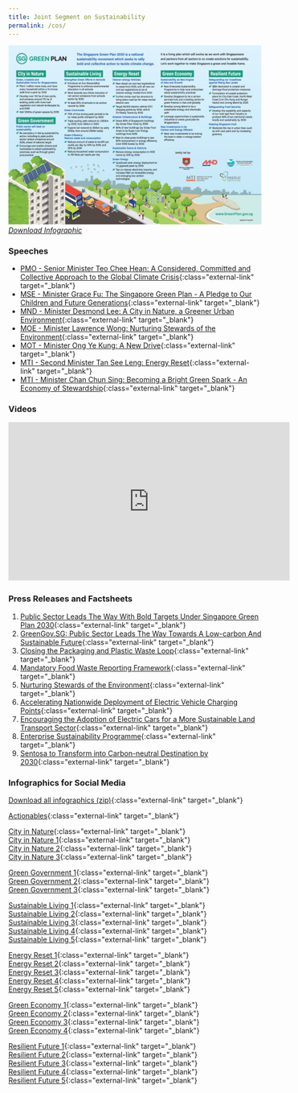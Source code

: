 ```yaml
---
title: Joint Segment on Sustainability
permalink: /cos/
---
```


![](../images/resources/cos-sgp-infographics.png) _[Download Infographic](files/sgp-cos-infographics.pdf)_

### **Speeches**

- [PMO - Senior Minister Teo Chee Hean: A Considered, Committed and Collective Approach to the Global Climate Crisis](/resource-room/2021-03-04-pmo){:class="external-link" target="\_blank"}
- [MSE - Minister Grace Fu: The Singapore Green Plan - A Pledge to Our Children and Future Generations](/resource-room/2021-03-04-mse){:class="external-link" target="\_blank"}
- [MND - Minister Desmond Lee: A City in Nature, a Greener Urban Environment](/resource-room/2021-03-04-mnd){:class="external-link" target="\_blank"}
- [MOE - Minister Lawrence Wong: Nurturing Stewards of the Environment](/resource-room/2021-03-04-moe){:class="external-link" target="\_blank"}
- [MOT - Minister Ong Ye Kung: A New Drive](/resource-room/2021-03-04-mot){:class="external-link" target="\_blank"}
- [MTI - Second Minister Tan See Leng: Energy Reset](/resource-room/2021-03-04-2-mti){:class="external-link" target="\_blank"}
- [MTI - Minister Chan Chun Sing: Becoming a Bright Green Spark - An Economy of Stewardship](/resource-room/2021-03-04-1-mti){:class="external-link" target="\_blank"}

### **Videos**

<div class="bp-youtube">
    <iframe width="560" height="315" src="https://www.youtube.com/embed/videoseries?list=PLufsUwaI-DoGV6xhtyVKDTz-r1pr7ger3" frameborder="0" allow="accelerometer; autoplay; clipboard-write; encrypted-media; gyroscope; picture-in-picture" allowfullscreen></iframe>
</div>

### **Press Releases and Factsheets**

1. [Public Sector Leads The Way With Bold Targets Under Singapore Green Plan 2030](../files/resources/cos-sgp-factsheet.pdf){:class="external-link" target="\_blank"}
2. [GreenGov.SG: Public Sector Leads The Way Towards A Low-carbon And Sustainable Future](/resource-room/2021-03-04-press-release-on-green-government){:class="external-link" target="\_blank"}
3. [Closing the Packaging and Plastic Waste Loop](https://www.nea.gov.sg/docs/default-source/media-files/cos2021/cos2021-media-factsheet-initiatives-to-close-the-packaging-and-plastic-waste-loop.pdf){:class="external-link" target="\_blank"}
4. [Mandatory Food Waste Reporting Framework](https://www.nea.gov.sg/docs/default-source/media-files/cos2021/cos2021-media-factsheet-mandatory-framework-for-food-waste-reporting.pdf){:class="external-link" target="\_blank"}
5. [Nurturing Stewards of the Environment](https://www.moe.gov.sg/news/press-releases/20210304-learn-for-life-equipping-ourselves-for-a-changing-world-nurturing-stewards-of-the-environment){:class="external-link" target="\_blank"}
6. [Accelerating Nationwide Deployment of Electric Vehicle Charging Points](https://www.lta.gov.sg/content/ltagov/en/newsroom/2021/3/news-release/Accelerating_nationwide_deployment_of_electric_vehicle_charging_points.html){:class="external-link" target="\_blank"}
7. [Encouraging the Adoption of Electric Cars for a More Sustainable Land Transport Sector](https://www.lta.gov.sg/content/ltagov/en/newsroom/2021/3/news-release/Encouraging_the_adoption_of_electric_cars.html){:class="external-link" target="\_blank"}
8. [Enterprise Sustainability Programme](https://www.mti.gov.sg/-/media/MTI/COS-2021/Factsheets/3-ESP_MTI-COS-2021-Media-Factsheet.pdf){:class="external-link" target="\_blank"}
9. [Sentosa to Transform into Carbon-neutral Destination by 2030](/files/resources/sentosa-media-release.pdf){:class="external-link" target="\_blank"}

### **Infographics for Social Media**

[Download all infographics (zip)](/images/infographics-social-media-full.zip){:class="external-link" target="\_blank"}

[Actionables](/images/resources/sgp_actionables.jpg){:class="external-link" target="\_blank"}

[City in Nature](/images/cityinnaturewa.png){:class="external-link" target="\_blank"}  
[City in Nature 1](/images/cityinnature1.png){:class="external-link" target="\_blank"}  
[City in Nature 2](/images/cityinnature2.png){:class="external-link" target="\_blank"}  
[City in Nature 3](/images/cityinnature3.png){:class="external-link" target="\_blank"}

[Green Government 1](/images/greengov1.png){:class="external-link" target="\_blank"}  
[Green Government 2](/images/greengov2.png){:class="external-link" target="\_blank"}  
[Green Government 3](/images/greengov3.png){:class="external-link" target="\_blank"}

[Sustainable Living 1](/images/sus1.png){:class="external-link" target="\_blank"}  
[Sustainable Living 2](/images/sus2.png){:class="external-link" target="\_blank"}  
[Sustainable Living 3](/images/sus3.png){:class="external-link" target="\_blank"}  
[Sustainable Living 4](/images/sus4.png){:class="external-link" target="\_blank"}  
[Sustainable Living 5](/images/sus5.png){:class="external-link" target="\_blank"}

[Energy Reset 1](/images/energy1.png){:class="external-link" target="\_blank"}  
[Energy Reset 2](/images/energy2.png){:class="external-link" target="\_blank"}  
[Energy Reset 3](/images/energy3.png){:class="external-link" target="\_blank"}  
[Energy Reset 4](/images/energy4.png){:class="external-link" target="\_blank"}  
[Energy Reset 5](/images/energy5.png){:class="external-link" target="\_blank"}

[Green Economy 1](/images/econ1.png){:class="external-link" target="\_blank"}  
[Green Economy 2](/images/econ2.png){:class="external-link" target="\_blank"}  
[Green Economy 3](/images/econ3.png){:class="external-link" target="\_blank"}  
[Green Economy 4](/images/econ4.png){:class="external-link" target="\_blank"}

[Resilient Future 1](/images/resilient1.png){:class="external-link" target="\_blank"}  
[Resilient Future 2](/images/resilient2.png){:class="external-link" target="\_blank"}  
[Resilient Future 3](/images/resilient3.png){:class="external-link" target="\_blank"}  
[Resilient Future 4](/images/resilient4.png){:class="external-link" target="\_blank"}  
[Resilient Future 5](/images/resilient5.png){:class="external-link" target="\_blank"}
